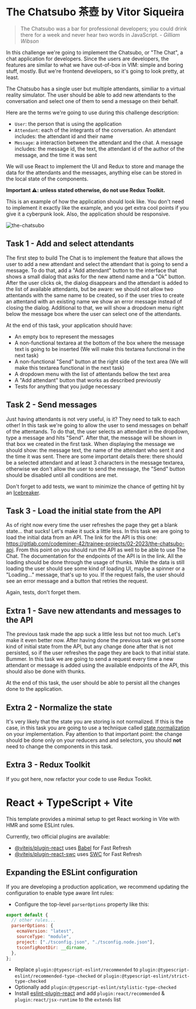 # The Chatsubo 茶壺 by Vitor Siqueira

> The Chatsubo was a bar for professional developers; you could drink there for a week and never hear two words in JavaScript. - _Gilliam Wibson_

In this challenge we're going to implement the Chatsubo, or "The Chat", a chat application for developers. Since the users are developers, the features are similar to what we have out-of-box in VIM: simple and boring stuff, mostly. But we're frontend developers, so it's going to look pretty, at least.

The Chatsubo has a single user but multiple attendants, similiar to a virtual reality simulator. The user should be able to add new attendants to the conversation and select one of them to send a message on their behalf.

Here are the terms we're going to use during this challenge description:

- `User`: the person that is using the application
- `Attendant`: each of the integrants of the conversation. An attendant includes: the attendant id and their name
- `Message`: a interaction between the attendant and the chat. A message includes: the message id, the text, the attendant id of the author of the message, and the time it was sent

We will use React to implement the UI and Redux to store and manage the data for the attendants and the messages, anything else can be stored in the local state of the components.

**Important ⚠️: unless stated otherwise, do not use Redux Toolkit.**

This is an example of how the application should look like. You don't need to implement it exactly like the example, and you get extra cool points if you give it a cyberpunk look. Also, the application should be responsive.

![the-chatsubo](https://user-images.githubusercontent.com/4325587/263061028-35c06079-a601-436c-aa5d-e6b58f03d040.png)

## Task 1 - Add and select attendants

The first step to build The Chat is to implement the feature that allows the user to add a new attendant and select the attendant that is going to send a message. To do that, add a "Add attendant" button to the interface that shows a small dialog that asks for the new attend name and a "Ok" button. After the user clicks ok, the dialog disappears and the attendant is added to the list of available attendants, but be aware: we should not allow two attentands with the same name to be created, so if the user tries to create an attentand with an existing name we show an error message instead of closing the dialog. Additional to that, we will show a dropdown menu right below the message box where the user can select one of the attendants.

At the end of this task, your application should have:

- An empty box to represent the messages
- A non-functional textarea at the bottom of the box where the message text is going to be inserted (We will make this textarea functional in the next task)
- A non-functional "Send" button at the right side of the text area (We will make this textarea functional in the next task)
- A dropdown menu with the list of attentands bellow the text area
- A "Add attendant" button that works as described previously
- Tests for anything that you judge necessary

## Task 2 - Send messages

Just having attendants is not very useful, is it? They need to talk to each other! In this task we're going to allow the user to send messages on behalf of the attentands. To do that, the user selects an attendant in the dropdown, type a message and hits "Send". After that, the message will be shown in that box we created in the first task. When displaying the message we should show: the message text, the name of the attendant who sent it and the time it was sent. There are some important details there: there should be a selected attendant and at least 3 characters in the message textarea, otherwise we don't allow the user to send the message, the "Send" button should be disabled until all conditions are met.

Don't forget to add tests, we want to minimize the chance of getting hit by an [Icebreaker](https://williamgibson.fandom.com/wiki/Icebreaker).

## Task 3 - Load the initial state from the API

As of right now every time the user refreshes the page they get a blank state... that sucks! Let's make it suck a little less. In this task we are going to load the initial data from an API. The link for the API is this one: https://gitlab.com/codeminer-42/trainee-projects/02-2023/the-chatsubo-api. From this point on you should run the API as well to be able to use The Chat. The documentation for the endpoints of the API is in the link. All the loading should be done through the usage of thunks. While the data is still loading the user should see some kind of loading UI, maybe a spinner or a "Loading..." message, that's up to you. If the request fails, the user should see an error message and a button that retries the request.

Again, tests, don't forget them.

## Extra 1 - Save new attendants and messages to the API

The previous task made the app suck a little less but not too much. Let's make it even better now. After having done the previous task we get some kind of initial state from the API, but any change done after that is not persisted, so if the user refreshes the page they are back to that initial state. Bummer. In this task we are going to send a request every time a new attendant or message is added using the available endpoints of the API, this should also be done with thunks.

At the end of this task, the user should be able to persist all the changes done to the application.

## Extra 2 - Normalize the state

It's very likely that the state you are storing is not normalized. If this is the case, in this task you are going to use a technique called [state normalization](https://redux.js.org/usage/structuring-reducers/normalizing-state-shape) on your implementation. Pay attention to that important point: the change should be done only on your reducers and and selectors, you should **not** need to change the components in this task.

## Extra 3 - Redux Toolkit

If you got here, now refactor your code to use Redux Toolkit.

# React + TypeScript + Vite

This template provides a minimal setup to get React working in Vite with HMR and some ESLint rules.

Currently, two official plugins are available:

- [@vitejs/plugin-react](https://github.com/vitejs/vite-plugin-react/blob/main/packages/plugin-react/README.md) uses [Babel](https://babeljs.io/) for Fast Refresh
- [@vitejs/plugin-react-swc](https://github.com/vitejs/vite-plugin-react-swc) uses [SWC](https://swc.rs/) for Fast Refresh

## Expanding the ESLint configuration

If you are developing a production application, we recommend updating the configuration to enable type aware lint rules:

- Configure the top-level `parserOptions` property like this:

```js
export default {
  // other rules...
  parserOptions: {
    ecmaVersion: "latest",
    sourceType: "module",
    project: ["./tsconfig.json", "./tsconfig.node.json"],
    tsconfigRootDir: __dirname,
  },
};
```

- Replace `plugin:@typescript-eslint/recommended` to `plugin:@typescript-eslint/recommended-type-checked` or `plugin:@typescript-eslint/strict-type-checked`
- Optionally add `plugin:@typescript-eslint/stylistic-type-checked`
- Install [eslint-plugin-react](https://github.com/jsx-eslint/eslint-plugin-react) and add `plugin:react/recommended` & `plugin:react/jsx-runtime` to the `extends` list
